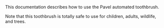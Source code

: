 This documentation describes how to use the Pavel automated 
toothbrush.

Note that this toothbrush is totally safe to use for children,
adults, wildlife, and trees.

